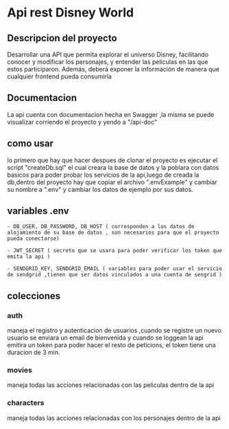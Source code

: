  # Api rest Disney World 

 ## Descripcion del proyecto

Desarrollar una API que permita explorar el universo Disney, facilitando conocer y modificar los
personajes, y entender las películas en las que estos participaron. Además, deberá exponer la
información de manera que cualquier frontend pueda consumirla

 ## Documentacion

 La api cuenta con documentacion hecha en Swagger ,la misma se puede visualizar corriendo el proyecto y yendo a "/api-doc"


 ## como usar

 lo primero que hay que hacer despues de clonar el proyecto es ejecutar el script "createDb.sql" el cual creara la base de datos y la poblara con datos basicos para poder probar los servicios de la api,luego de creada la db,dentro del proyecto hay que copiar el archivo ".envExample" y cambiar su nombre a ".env" y cambiar los datos de ejemplo por sus datos.

 ## variables .env

    - DB_USER, DB_PASSWORD, DB_HOST ( corresponden a los datos de alojamiento de su base de datos , son necesarios para que el proyecto pueda conectarse)

    - JWT_SECRET ( secreto que se usara para poder verificar los token que emita la api )

    - SENDGRID_KEY, SENDGRID_EMAIL ( variables para poder usar el servicio de sendgrid ,tienen que ser datos vinculados a una cuenta de sengrid )

 ## colecciones

 ### auth

 maneja el registro y autenticacion de usuarios ,cuando se registre un nuevo usuario se enviara un email de bienvenida y cuando 
 se loggean la api emitira un token para poder hacer el resto de peticions, el token tiene una duracion de 3 min.

 ### movies

 maneja todas las acciones relacionadas con las peliculas dentro de la api 

### characters

 maneja todas las acciones relacionadas con los personajes dentro de la api 
